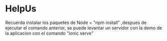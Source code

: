 # HelpUs 
Recuerda instalar los paquetes de Node = "npm install"
,despues de ejecutar el comando anterior, se puede levantar un servidor con la demo de la aplicacion con el comando "ionic serve" 
